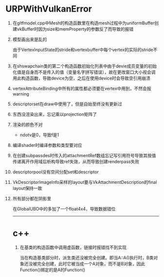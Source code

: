 # URPWithVulkanError

1. 在gltfmodel.cpp中Mesh的构造函数里在构造mesh过程中为uniformBuffer创建vkBuffer时因为size和memProperty的参数反了而导致的报错

2. 模型画出来是乱的

   由于VertexInputState的stride和vertexbuffer中每个vertex的实际的stride不同

3. 在shswapchain类的第二个构造函数初始化列表中由于devie成员变量的初始化值是自身而不是传入的值（变量名字拼写错误），故在更改窗口大小视会调用此构造函数，导致device为空，之后在使用device时会导致空引用崩溃

4. vertexAttributeBinding中所有的属性都必须要在vertex中用到，不然会报warning

5. descriptorset在draw中使用了，但是自始至终没有更新过

6. 东西没渲染出来，忘记乘以projection矩阵了

7. 渲染的颜色不对

   - ndotv是0，导致f是1

8. 编译shader时编译参数和类型要对应

9. 在创建subpassdes时传入的attachmentRef数组忘记写引用符号导致其按值传递离开作用域后析构导致ref失效，从而导致创建renderpass失败

10. descriptorpool没有空间分配set和descriptor

11. VkDescriptorImageInfo采样的layout要与VkAttachmentDescription的final layout保持一致

12. 所有部分都在阴影里

    在GlobalUBO中的多加了一个float4x4，导致数据错位

    ------

    # c++

    1. 在基类的构造函数中调用虚函数，链接时报错找不到实现

       当在构造基类部分时，派生类还没被完全创建。即当A::A()执行时，B类对象还没被完全创建，此时它被当成一个A对象，而不是B对象，因此Function()绑定的是A的Function()